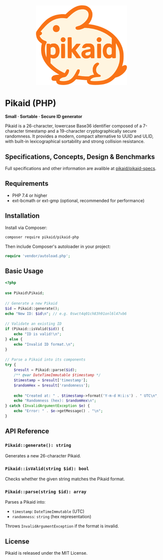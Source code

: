 <p align="center">
  <img src="logo.png" alt="pikaid" width="300" />
</p>

# Pikaid (PHP)

**Small · Sortable · Secure ID generator**

Pikaid is a 26-character, lowercase Base36 identifier composed of a 7-character timestamp and a 19-character cryptographically secure randomness. It provides a modern, compact alternative to UUID and ULID, with built-in lexicographical sortability and strong collision resistance.

## Specifications, Concepts, Design & Benchmarks
Full specifications and other information are avalible at [pikaid/pikaid-specs](https://github.com/pikaid/pikaid-specs).

## Requirements

* PHP 7.4 or higher
* ext-bcmath or ext-gmp (optional, recommended for performance)


## Installation

Install via Composer:

```bash
composer require pikaid/pikaid-php
```

Then include Composer's autoloader in your project:

```php
require 'vendor/autoload.php';
```

## Basic Usage

```php
<?php

use Pikaid\Pikaid;

// Generate a new Pikaid
$id = Pikaid::generate();
echo "New ID: $id\n"; // e.g. 0swct4q01ch83h91onl6l47vb6

// Validate an existing ID
if (Pikaid::isValid($id)) {
    echo "ID is valid!\n";
} else {
    echo "Invalid ID format.\n";
}

// Parse a Pikaid into its components
try {
    $result = Pikaid::parse($id);
    /** @var DateTimeImmutable $timestamp */
    $timestamp = $result['timestamp'];
    $randomHex = $result['randomness'];

    echo "Created at: " . $timestamp->format('Y-m-d H:i:s') . " UTC\n";
    echo "Randomness (hex): $randomHex\n";
} catch (InvalidArgumentException $e) {
    echo "Error: " . $e->getMessage() . "\n";
}
```

## API Reference

### `Pikaid::generate(): string`

Generates a new 26-character Pikaid.

### `Pikaid::isValid(string $id): bool`

Checks whether the given string matches the Pikaid format.

### `Pikaid::parse(string $id): array`

Parses a Pikaid into:

* `timestamp`: `DateTimeImmutable` (UTC)
* `randomness`: `string` (hex representation)

Throws `InvalidArgumentException` if the format is invalid.


## License

Pikaid is released under the MIT License. 
